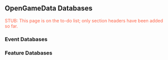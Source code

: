 ## OpenGameData Databases

<font style="color:tomato">STUB: This page is on the to-do list; only section headers have been added so far.</font>

### Event Databases

### Feature Databases
